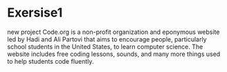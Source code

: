 # Exersise1
new project
Code.org is a non-profit organization and eponymous website led by Hadi and Ali Partovi that aims to encourage people, particularly school students in the United States, to learn computer science. The website includes free coding lessons, sounds, and many more things used to help students code fluently. 
